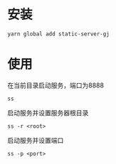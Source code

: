 # 安装
`yarn global add static-server-gj`
# 使用
在当前目录启动服务，端口为8888

`ss`

启动服务并设置服务器根目录

`ss -r <root>`

启动服务并设置端口

`ss -p <port>`
